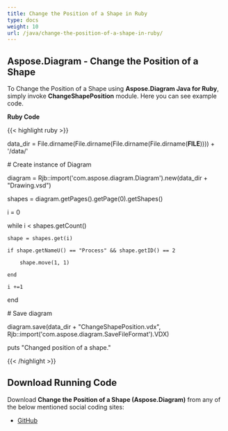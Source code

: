 ```yaml
---
title: Change the Position of a Shape in Ruby
type: docs
weight: 10
url: /java/change-the-position-of-a-shape-in-ruby/
---
```


## **Aspose.Diagram - Change the Position of a Shape**
To Change the Position of a Shape using **Aspose.Diagram Java for Ruby**, simply invoke **ChangeShapePosition** module. Here you can see example code.

**Ruby Code**

{{< highlight ruby >}}

 data_dir = File.dirname(File.dirname(File.dirname(File.dirname(__FILE__)))) + '/data/'

\# Create instance of Diagram

diagram = Rjb::import('com.aspose.diagram.Diagram').new(data_dir + "Drawing.vsd")

shapes = diagram.getPages().getPage(0).getShapes()

i = 0

while i < shapes.getCount()

    shape = shapes.get(i)

    if shape.getNameU() == "Process" && shape.getID() == 2

        shape.move(1, 1)

    end

    i +=1

end

\# Save diagram

diagram.save(data_dir + "ChangeShapePosition.vdx", Rjb::import('com.aspose.diagram.SaveFileFormat').VDX)

puts "Changed position of a shape."

{{< /highlight >}}
## **Download Running Code**
Download **Change the Position of a Shape (Aspose.Diagram)** from any of the below mentioned social coding sites:

- [GitHub](https://github.com/asposediagram/Aspose.Diagram-for-Java/blob/master/Plugins/Aspose_Diagram_Java_for_Ruby/lib/asposediagramjava/Shapes/changeshapeposition.rb)
